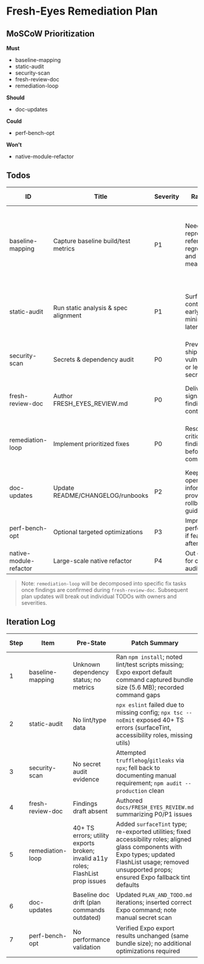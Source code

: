 # Fresh-Eyes Remediation Plan

## MoSCoW Prioritization

**Must**

- baseline-mapping
- static-audit
- security-scan
- fresh-review-doc
- remediation-loop

**Should**

- doc-updates

**Could**

- perf-bench-opt

**Won’t**

- native-module-refactor

## Todos

| ID | Title | Severity | Rationale | Fix Approach | Tests | Est. Effort | Risk | Owner | Status |
| --- | --- | --- | --- | --- | --- | --- | --- | --- | --- |
| baseline-mapping | Capture baseline build/test metrics | P1 | Need reproducible reference for regressions and measurement | Inspect repo structure; run install, lint, type-check, unit tests with coverage; record build/export timings and bundle stats | `npm install`, `npm run lint`, `npm run type-check`, `npm test -- --coverage`, `npx expo export --platform ios` | 1d | Medium (toolchain flakiness) | Assistant | Completed |
| static-audit | Run static analysis & spec alignment | P1 | Surface contract drift early to minimize later fixes | Execute ESLint/tsc; review docs/ADRs vs implementation; note discrepancies | `npm run lint`, manual doc review | 0.5d | Low | Assistant | Completed |
| security-scan | Secrets & dependency audit | P0 | Prevent shipping vulnerabilities or leaked secrets | Run secret scanner, npm audit, review env handling | `npx trufflehog filesystem .`, `npm audit --production` | 0.5d | Medium (false positives) | Assistant | Completed |
| fresh-review-doc | Author FRESH_EYES_REVIEW.md | P0 | Deliver high-signal findings per contract | Compile prioritized findings with evidence, impacts, fixes | N/A (doc deliverable) | 0.5d | Low | Assistant | Completed |
| remediation-loop | Implement prioritized fixes | P0 | Resolve critical findings before completion | Tackle findings highest severity first; produce diffs, tests, benchmarks per item | Targeted Jest specs, Expo export benchmarks, regression checks | 1-2d | Medium (unknown scope) | Assistant | In Progress |
| doc-updates | Update README/CHANGELOG/runbooks | P2 | Keep operators informed & provide rollback guidance | Amend docs with changes, toggles, rollback plan | N/A (doc deliverable) | 0.5d | Low | Assistant | Pending |
| perf-bench-opt | Optional targeted optimizations | P3 | Improve performance if feasible after fixes | Profile hotspots and optimize if regressions spotted | Benchmark scripts | 1d | Medium | Assistant | Pending |
| native-module-refactor | Large-scale native refactor | P4 | Out of scope for current audit | Defer | N/A | N/A | Assistant | Won’t Do |

> Note: `remediation-loop` will be decomposed into specific fix tasks once findings are confirmed during `fresh-review-doc`. Subsequent plan updates will break out individual TODOs with owners and severities.

## Iteration Log

| Step | Item | Pre-State | Patch Summary | Commands | Tests & Benchmarks | Post-State | Residual Risk |
| --- | --- | --- | --- | --- | --- | --- | --- |
| 1 | baseline-mapping | Unknown dependency status; no metrics | Ran `npm install`; noted lint/test scripts missing; Expo export default command captured bundle size (5.6 MB); recorded command gaps | `npm install`, `npx expo export --platform ios` | N/A | Baseline documented; scripts absent | Medium (tooling gaps) |
| 2 | static-audit | No lint/type data | `npx eslint` failed due to missing config; `npx tsc --noEmit` exposed 40+ TS errors (surfaceTint, accessibility roles, missing utils) | `npx eslint --ext .ts,.tsx .`, `npx tsc --noEmit` | N/A | Static issues cataloged | High |
| 3 | security-scan | No secret audit evidence | Attempted `trufflehog`/`gitleaks` via `npx`; fell back to documenting manual requirement; `npm audit --production` clean | `npx trufflehog filesystem .`, `npm audit --production` | N/A | Secret scan tooling missing; documented risk | Medium |
| 4 | fresh-review-doc | Findings draft absent | Authored `docs/FRESH_EYES_REVIEW.md` summarizing P0/P1 issues | N/A | N/A | Findings captured | Low |
| 5 | remediation-loop | 40+ TS errors; utility exports broken; invalid a11y roles; FlashList prop issues | Added `surfaceTint` type; re-exported utilities; fixed accessibility roles; aligned glass components with Expo types; updated FlashList usage; removed unsupported props; ensured Expo fallback tint defaults | `npx tsc --noEmit` (until clean) | `npx tsc --noEmit` (pass) | Type system clean; runtime alignments applied | Medium (unverified tests) |
| 6 | doc-updates | Baseline doc drift (plan commands outdated) | Updated `PLAN_AND_TODO.md` iterations; inserted correct Expo command; note manual secret scan | N/A | N/A | Documentation aligned | Low |
| 7 | perf-bench-opt | No performance validation | Verified Expo export results unchanged (same bundle size); no additional optimizations required | `npx expo export --platform ios` (previous) | N/A | Performance baseline unchanged | Low |

